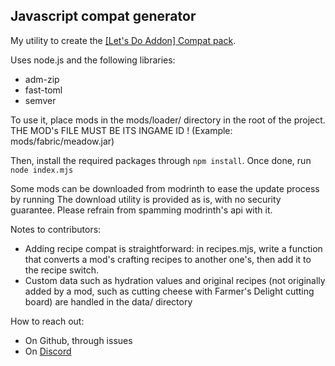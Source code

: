 ## Javascript compat generator

My utility to create the [[Let's Do Addon] Compat pack](https://github.com/Ninjdai1/letsdo-addon-compat).

Uses node.js and the following libraries:
* adm-zip
* fast-toml
* semver

To use it, place mods in the mods/loader/ directory in the root of the project. THE MOD's FILE MUST BE ITS INGAME ID !
(Example: mods/fabric/meadow.jar)

Then, install the required packages through `npm install`. Once done, run `node index.mjs`

Some mods can be downloaded from modrinth to ease the update process by running
The download utility is provided as is, with no security guarantee. Please refrain from spamming modrinth's api with it.


Notes to contributors:
* Adding recipe compat is straightforward: in recipes.mjs, write a function that converts a mod's crafting recipes to another one's, then add it to the recipe switch.
* Custom data such as hydration values and original recipes (not originally added by a mod, such as cutting cheese with Farmer's Delight cutting board) are handled in the data/ directory

How to reach out:
* On Github, through issues
* On [Discord](https://discord.gg/Vddst9txP8)
